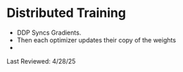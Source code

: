 # Distributed Training

- DDP Syncs Gradients.
- Then each optimizer updates their copy of the weights
- 

Last Reviewed: 4/28/25